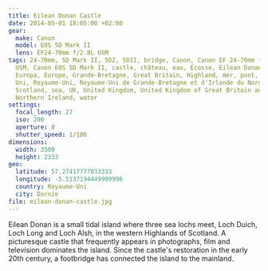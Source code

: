 ```yaml
---
title: Eilean Donan Castle
date: 2014-05-01 18:05:00 +02:00
gear:
  make: Canon
  model: EOS 5D Mark II
  lens: EF24-70mm f/2.8L USM
tags: 24-70mm, 5D Mark II, 5D2, 5DII, bridge, Canon, Canon EF 24-70mm f/2.8L
  USM, Canon EOS 5D Mark II, castle, château, eau, Écosse, Eilean Donan Castle,
  Europa, Europe, Grande-Bretagne, Great Britain, Highland, mer, pont, Royaume
  Uni, Royaume-Uni, Royaume-Uni de Grande-Bretagne et d'Irlande du Nord,
  Scotland, sea, UK, United Kingdom, United Kingdom of Great Britain and
  Northern Ireland, water
settings:
  focal_length: 27
  iso: 200
  aperture: 8
  shutter_speed: 1/100
dimensions:
  width: 3500
  height: 2333
geo:
  latitude: 57.27417777833333
  longitude: -5.5137194449999996
  country: Royaume-Uni
  city: Dornie
file: eilean-donan-castle.jpg
---
```


Eilean Donan is a small tidal island where three sea lochs meet, Loch Duich, Loch Long and Loch Alsh, in the western Highlands of Scotland. A picturesque castle that frequently appears in photographs, film and television dominates the island. Since the castle's restoration in the early 20th century, a footbridge has connected the island to the mainland.
